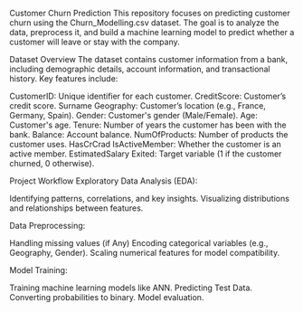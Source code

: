 Customer Churn Prediction
This repository focuses on predicting customer churn using the Churn_Modelling.csv dataset. The goal is to analyze the data, preprocess it, and build a machine learning model to predict whether a customer will leave or stay with the company.

Dataset Overview
The dataset contains customer information from a bank, including demographic details, account information, and transactional history. Key features include:

CustomerID: Unique identifier for each customer.
CreditScore: Customer’s credit score.
Surname 
Geography: Customer’s location (e.g., France, Germany, Spain).
Gender: Customer's gender (Male/Female).
Age: Customer's age.
Tenure: Number of years the customer has been with the bank.
Balance: Account balance.
NumOfProducts: Number of products the customer uses.
HasCrCrad
IsActiveMember: Whether the customer is an active member.
EstimatedSalary
Exited: Target variable (1 if the customer churned, 0 otherwise).

Project Workflow
Exploratory Data Analysis (EDA):

Identifying patterns, correlations, and key insights.
Visualizing distributions and relationships between features.

Data Preprocessing:

Handling missing values (if Any)
Encoding categorical variables (e.g., Geography, Gender).
Scaling numerical features for model compatibility.

Model Training:

Training machine learning models like  ANN.
Predicting Test Data.
Converting probabilities to binary.
Model evaluation.









